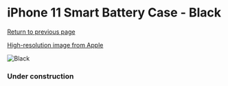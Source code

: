# iPhone 11 Smart Battery Case - Black

[Return to previous page](/iphone_xr)

[High-resolution image from Apple](https://store.storeimages.cdn-apple.com/8756/as-images.apple.com/is/MWVH2?wid=4500&hei=4500&fmt=png)

<div style="width: 384px"><img src="/everypreview/MWVH2.png" alt="Black"></div>

### Under construction

